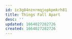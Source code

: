 ```yaml
---
id: ic3g84nznrmqjopkpmkrh81
title: Things Fall Apart
desc: ''
updated: 1664027282726
created: 1664027282726
---
```

